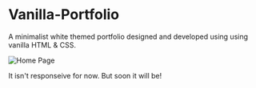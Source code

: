 # Vanilla-Portfolio

A minimalist white themed portfolio designed and developed using using vanilla HTML & CSS.

![Home Page](https://user-images.githubusercontent.com/77503926/197335358-76b7f8a3-fca6-4710-bc21-737ecd6c03f5.png)

It isn't responseive for now. But soon it will be!
